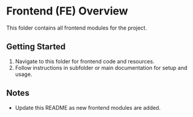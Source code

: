 # Frontend (FE) Overview

This folder contains all frontend modules for the project.

## Getting Started

1. Navigate to this folder for frontend code and resources.
2. Follow instructions in subfolder or main documentation for setup and usage.

## Notes

- Update this README as new frontend modules are added.